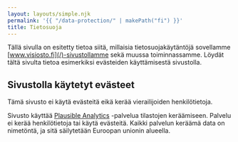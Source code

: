 ```yaml
---
layout: layouts/simple.njk
permalink: '{{ "/data-protection/" | makePath("fi") }}'
title: Tietosuoja
---
```


Tällä sivulla on esitetty tietoa siitä, millaisia tietosuojakäytäntöjä
sovellamme [www.visiosto.fi](/)-sivustollamme sekä muussa toiminnassamme. Löydät
tältä sivulta tietoa esimerkiksi evästeiden käyttämisestä sivustolla.

## Sivustolla käytetyt evästeet

Tämä sivusto ei käytä evästeitä eikä kerää vierailijoiden henkilötietoja.

Sivusto käyttää [Plausible Analytics](https://plausible.io) -palvelua tilastojen
keräämiseen. Palvelu ei kerää henkilötietoja tai käytä evästeitä. Kaikki
palvelun keräämä data on nimetöntä, ja sitä säilytetään Euroopan unionin
alueella.
